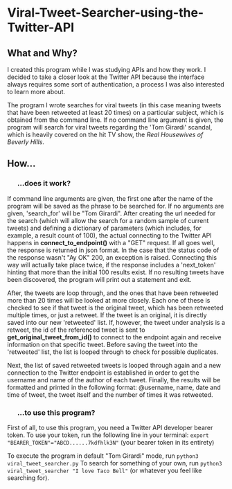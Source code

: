 # Viral-Tweet-Searcher-using-the-Twitter-API
## What and Why?
I created this program while I was studying APIs and how they work. I decided to take a closer look at the Twitter API 
because the interface always requires some sort of authentication, a process I was also interested to learn more about.  
  
The program I wrote searches for viral tweets (in this case meaning tweets that have been retweeted
at least 20 times) on a particular subject, which is obtained from the command line. If no command line argument is given, the program will search for
viral tweets regarding the 'Tom Girardi' scandal, which is heavily covered on the hit TV show, the
*Real Housewives of Beverly Hills*.

## How...
### &nbsp;&nbsp;&nbsp;&nbsp;&nbsp;&nbsp;...does it work?
If command line arguments are given, the first one after the name of the program will be saved as the phrase to be searched for. If no
arguments are given, 'search_for' will be "Tom Girardi". After creating the url needed for the search (which will allow the search for a random sample of 
current tweets) and defining a dictionary of parameters (which includes,
for example, a result count of 100), the actual connecting to the Twitter API happens in __connect_to_endpoint()__ with a "GET" request.
If all goes well, the response is returned in json format. In the case that the status code of the response wasn't "Ay OK" 200, an exception is raised.
Connecting this way will actually take place twice, if the response includes a 'next_token' hinting that more than the initial 100 results exist. If no 
resulting  tweets have been discovered, the program will print out a statement and exit.  
  
After, the tweets are loop through, and the ones that have been retweeted more than 20 times will be looked at more closely. Each one of these is checked 
to see if that tweet is the original tweet, which has been retweeted multiple times, or just a retweet. If the tweet is an original, it is directly saved
into our new 'retweeted' list. If, however, the tweet under analysis is a retweet, the id of the referenced tweet is sent to 
__get_original_tweet_from_id()__ to connect to the endpoint again and receive information on that specific tweet. Before saving the tweet 
into the 'retweeted' list, the list is looped through to check for possible duplicates.

Next, the list of saved retweeted tweets is looped through again and a new connection to the Twitter endpoint is established in order to get the username 
and name of the author of each tweet. Finally, the results will be formatted and printed in the following format: @username, name, date and time of tweet, the 
tweet itself and the number of times it was retweeted.

### &nbsp;&nbsp;&nbsp;&nbsp;&nbsp;&nbsp;...to use this program?
First of all, to use this program, you need a Twitter API developer bearer token.
To use your token, run the following line in your terminal:
`export "BEARER_TOKEN"="ABCD......7kdfhlk3N"` (your bearer token in its entirety)
  
To execute the program in default "Tom Girardi" mode, run `python3 viral_tweet_searcher.py`
To search for something of your own, run `python3 viral_tweet_searcher "I love Taco Bell"` (or whatever you feel like searching for).
